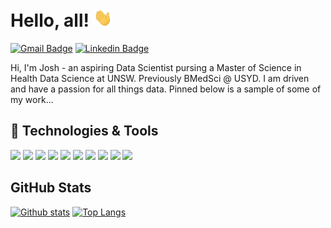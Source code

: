 # Hello, all! <img src="https://raw.githubusercontent.com/JoshyB14/JoshyB14/master/wave.gif" width="30px">
[![Gmail Badge](https://img.shields.io/badge/-jbryden14@gmail.com-c14438?style=for-the-badge&logo=Gmail&logoColor=white&link=mailto:jbryden14@gmail.com)](mailto:jbryden14@gmail.com) 
[![Linkedin Badge](https://img.shields.io/badge/-joshbryden14-0072b1?style=for-the-badge&logo=Linkedin&logoColor=white&link=https://www.linkedin.com/in/joshbryden14/)](https://www.linkedin.com/in/josh-bryden14/) <p align='left'>Hi, I'm Josh - an aspiring Data Scientist pursing a Master of Science in Health Data Science at UNSW. Previously BMedSci @ USYD. I am driven and have a passion for all things data. Pinned below is a sample of some of my work...
  
## 🔧 Technologies & Tools

![](https://img.shields.io/badge/Code-Python-informational?style=for-the-badge&logo=python&logoColor=white&color=2bbc8a)
![](https://img.shields.io/badge/Code-R-informational?style=for-the-badge&logo=R&logoColor=white&color=2bbc8a)
![](https://img.shields.io/badge/Code-SQL-informational?style=for-the-badge&logo=SQL&logoColor=white&color=2bbc8a)
![](https://img.shields.io/badge/Tools-Jupyter-orange?style=for-the-badge&logo=Jupyter)
![](https://img.shields.io/badge/Tools-VScode-informational?style=for-the-badge&logo=Vscode&logoColor=white&color=2bbc8a)
![](https://img.shields.io/badge/Code-Rstudio-informational?style=for-the-badge&logo=rstudio&logoColor=white&color=2bbc8a)
![](https://img.shields.io/badge/Cloud-Azure-informational?style=for-the-badge&logo=aws&logoColor=white&color=2bbc8a)
![](https://img.shields.io/badge/Cloud-GCP-informational?style=for-the-badge&logo=azure&logoColor=white&color=2bbc8a)
![](https://img.shields.io/badge/OS-Macos-informational?style=for-the-badge&logo=apple&logoColor=white&color=2bbc8a)
![](https://img.shields.io/badge/OS-Linux-informational?style=for-the-badge&logo=linux&logoColor=white&color=2bbc8a)

## GitHub Stats

[![Github stats](https://github-readme-stats.vercel.app/api?username=JoshyB14&show_icons=true&include_all_commits=true)](https://github.com/JoshyB14/github-readme-stats)
[![Top Langs](https://github-readme-stats.vercel.app/api/top-langs/?username=JoshyB14&layout=compact)](https://github.com/JoshyB14/github-readme-stats)
